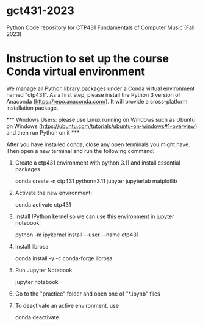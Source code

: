 # gct431-2023
Python Code repository for CTP431 Fundamentals of Computer Music (Fall 2023)


# Instruction to set up the course Conda virtual environment 
We manage all Python library packages under a Conda virtual environment named "ctp431". As a first step, please install the Python 3 version of Anaconda (https://repo.anaconda.com/). It will provide a cross-platform installation package. 

*** Windows Users: please use Linux running on Windows such as Ubuntu on Windows (https://ubuntu.com/tutorials/ubuntu-on-windows#1-overview) and then run Python on it ***

After you have installed conda, close any open terminals you might have. Then open a new terminal and run the following command:


1. Create a ctp431 environment with python 3.11 and install essential packages

   conda create -n ctp431 python=3.11 jupyter jupyterlab matplotlib

2. Activate the new environment:

    conda activate ctp431

3. Install IPython kernel so we can use this environment in jupyter notebook: 

    python -m ipykernel install --user --name ctp431

4. install librosa

    conda install -y -c conda-forge librosa

5. Run Jupyter Notebook 

   jupyter notebook 	

6. Go to the "practice" folder and open one of "*.ipynb" files 
 
7. To deactivate an active environment, use
    
   conda deactivate


